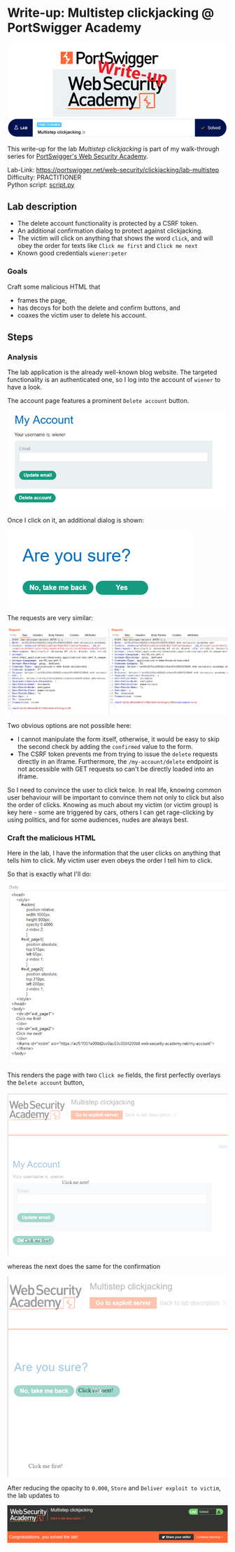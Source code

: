 # Write-up: Multistep clickjacking @ PortSwigger Academy

![logo](img/logo.png)

This write-up for the lab *Multistep clickjacking* is part of my walk-through series for [PortSwigger's Web Security Academy](https://portswigger.net/web-security).

Lab-Link: <https://portswigger.net/web-security/clickjacking/lab-multistep>  
Difficulty: PRACTITIONER  
Python script: [script.py](script.py)  

## Lab description

- The delete account functionality is protected by a CSRF token.
- An additional confirmation dialog to protect against clickjacking.
- The victim will click on anything that shows the word `click`, and will obey the order for texts like `Click me first` and `Click me next`
- Known good credentials `wiener:peter`

### Goals

Craft some malicious HTML that 

- frames the page,
- has decoys for both the delete and confirm buttons, and
- coaxes the victim user to delete his account.

## Steps

### Analysis

The lab application is the already well-known blog website. The targeted functionality is an authenticated one, so I log into the account of `wiener` to have a look.

The account page features a prominent `Delete account` button.

![delete_account_button](img/delete_account_button.png)

Once I click on it, an additional dialog is shown:

![delete_account_confirmation](img/delete_account_confirmation.png)

The requests are very similar: 

![both_delete_requests](img/both_delete_requests.png)

Two obvious options are not possible here:

- I cannot manipulate the form itself, otherwise, it would be easy to skip the second check by adding the `confirmed` value to the form. 
- The CSRF token prevents me from trying to issue the `delete` requests directly in an iframe. Furthermore, the `/my-account/delete` endpoint is not accessible with GET requests so can't be directly loaded into an iframe.

So I need to convince the user to click twice. In real life, knowing common user behaviour will be important to convince them not only to click but also the order of clicks. Knowing as much about my victim (or victim group) is key here - some are triggered by cars, others I can get rage-clicking by using politics, and for some audiences, nudes are always best.

### Craft the malicious HTML

Here in the lab, I have the information that the user clicks on anything that tells him to click. My victim user even obeys the order I tell him to click.

So that is exactly what I'll do:

![malicious_html](img/malicious_html.png)

This renders the page with two `Click me` fields, the first perfectly overlays the `Delete account` button,

![rendered_page](img/rendered_page.png)

whereas the next does the same for the confirmation

![rendered_page_confirmation](img/rendered_page_confirmation.png)

After reducing the opacity to `0.000`, `Store` and `Deliver exploit to victim`, the lab updates to

![success](img/success.png)
